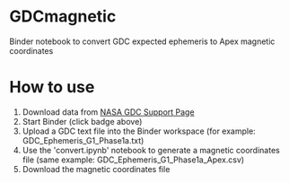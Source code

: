 # GDCmagnetic
Binder notebook to convert GDC expected ephemeris to Apex magnetic coordinates

# How to use

1. Download data from [NASA GDC Support Page](https://ccmc.gsfc.nasa.gov/missionsupport/GDC_support.php)
2. Start Binder (click badge above)
3. Upload a GDC text file into the Binder workspace (for example: GDC_Ephemeris_G1_Phase1a.txt)
4. Use the 'convert.ipynb' notebook to generate a magnetic coordinates file (same example: GDC_Ephemeris_G1_Phase1a_Apex.csv)
5. Download the magnetic coordinates file
